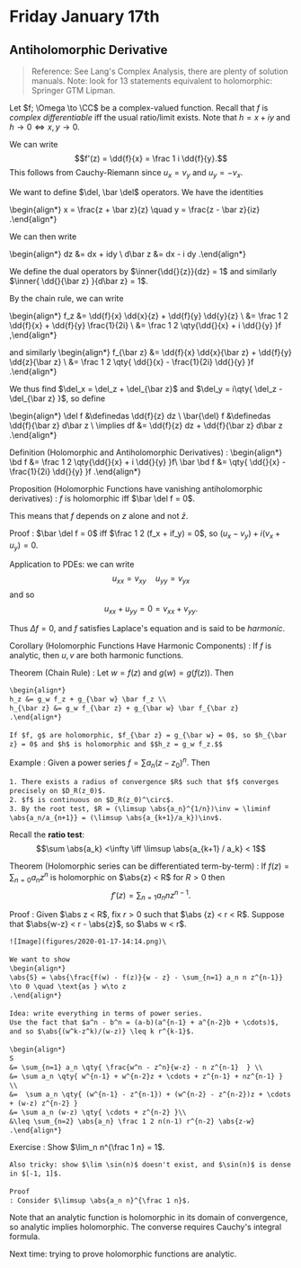 # Friday January 17th

## Antiholomorphic Derivative

> Reference:
> See Lang's Complex Analysis, there are plenty of solution manuals.
> Note: look for 13 statements equivalent to holomorphic: Springer GTM Lipman.

Let $f; \Omega \to \CC$ be a complex-valued function.
Recall that $f$ is *complex differentiable* iff the usual ratio/limit exists.
Note that $h = x+iy$ and $h\to 0 \iff x,y\to 0$.

We can write $$f'(z) = \dd{f}{x} = \frac 1 i \dd{f}{y}.$$
This follows from Cauchy-Riemann since $u_x = v_y$ and $u_y = -v_x$.


We want to define $\del, \bar \del$ operators.
We have the identities

\begin{align*}
x = \frac{z + \bar z}{z} \quad y = \frac{z - \bar z}{iz}
.\end{align*}

We can then write

\begin{align*}
dz &= dx + idy \\
d\bar z &= dx - i dy
.\end{align*}


We define the dual operators by $\inner{\dd{}{z}}{dz} = 1$ and similarly $\inner{ \dd{}{\bar z}  }{d\bar z} = 1$.

By the chain rule, we can write

\begin{align*}
f_z &= \dd{f}{x} \dd{x}{z} +  \dd{f}{y} \dd{y}{z} \\
&= \frac 1 2 \dd{f}{x} + \dd{f}{y} \frac{1}{2i} \\
&= \frac 1 2 \qty{\dd{}{x} + i \dd{}{y} }f 
,\end{align*}

and similarly 
\begin{align*}
f_{\bar z} 
&=  \dd{f}{x} \dd{x}{\bar z}  + \dd{f}{y}  \dd{z}{\bar z} \\
&= \frac 1 2 \qty{ \dd{}{x} - \frac{1}{2i} \dd{}{y}  }f
.\end{align*}

We thus find $\del_x = \del_z + \del_{\bar z}$ and $\del_y = i\qty{ \del_z - \del_{\bar z}  }$,
so define

\begin{align*}
\del f &\definedas \dd{f}{z} dz \\
\bar{\del} f &\definedas \dd{f}{\bar z} d\bar z \\
\implies df &= \dd{f}{z} dz + \dd{f}{\bar z} d\bar z
.\end{align*}

Definition (Holomorphic and Antiholomorphic Derivatives)
: 
	\begin{align*}
	\bd f &= \frac 1 2 \qty{\dd{}{x} + i \dd{}{y} }f\\
	\bar \bd f &= \qty{ \dd{}{x} - \frac{1}{2i} \dd{}{y}  }f
	.\end{align*}


Proposition (Holomorphic Functions have vanishing antiholomorphic derivatives)
: 	$f$ is holomorphic iff $\bar \del f = 0$.

This means that $f$ depends on $z$ alone and not $\bar z$.

Proof
: $\bar \del f = 0$ iff $\frac 1 2 (f_x + if_y) = 0$, so $(u_x  - v_y) + i (v_x + u_y) = 0$.

Application to PDEs:
we can write $$u_{xx} = v_{xy} \quad u_{yy} = v_{yx}$$ and so $$u_{xx} + u_{yy} = 0 = v_{xx} + v_{yy}.$$

Thus $\Delta f = 0$, and $f$ satisfies Laplace's equation and is said to be *harmonic*.

Corollary (Holomorphic Functions Have Harmonic Components)
: 	If $f$ is analytic, then $u, v$ are both harmonic functions.

Theorem (Chain Rule)
: 	Let $w = f(z)$ and $g(w) = g(f(z))$.
	Then

	\begin{align*}
	h_z &= g_w f_z + g_{\bar w} \bar f_z \\
	h_{\bar z} &= g_w f_{\bar z} + g_{\bar w} \bar f_{\bar z}
	.\end{align*}

	If $f, g$ are holomorphic, $f_{\bar z} = g_{\bar w} = 0$, so $h_{\bar z} = 0$ and $h$ is holomorphic and $$h_z = g_w f_z.$$

Example
: 	Given a power series $f=\sum a_n (z- z_0)^n$.
	Then

	1. There exists a radius of convergence $R$ such that $f$ converges precisely on $D_R(z_0)$.
	2. $f$ is continuous on $D_R(z_0)^\circ$.
	3. By the root test, $R = (\limsup \abs{a_n}^{1/n})\inv = \liminf \abs{a_n/a_{n+1}} = (\limsup \abs{a_{k+1}/a_k})\inv$.

Recall the **ratio test**: 
$$\sum \abs{a_k} <\infty \iff \limsup \abs{a_{k+1} / a_k} < 1$$

Theorem (Holomorphic series can be differentiated term-by-term)
: 	If $f(z) = \sum_{n=0} a_n z^n$ is holomorphic on $\abs{z} < R$ for $R> 0$ then $$f'(z) = \sum_{n=1} a_n n z^{n-1}.$$

Proof
: 	Given $\abs z < R$, fix $r>0$ such that $\abs {z} < r < R$.
	Suppose that $\abs{w-z} < r - \abs{z}$, so $\abs w < r$.

	![Image](figures/2020-01-17-14:14.png)\

	We want to show 
	\begin{align*}
	\abs{S} = \abs{\frac{f(w) - f(z)}{w - z} - \sum_{n=1} a_n n z^{n-1}} \to 0 \quad \text{as } w\to z
	.\end{align*}

	Idea: write everything in terms of power series.
	Use the fact that $a^n - b^n = (a-b)(a^{n-1} + a^{n-2}b + \cdots)$, and so $\abs{(w^k-z^k)/(w-z)} \leq k r^{k-1}$.

	\begin{align*}
	S 
	&= \sum_{n=1} a_n \qty{ \frac{w^n - z^n}{w-z} - n z^{n-1}  } \\
	&= \sum a_n \qty{ w^{n-1} + w^{n-2}z + \cdots + z^{n-1} + nz^{n-1} } \\
	&=  \sum a_n \qty{ (w^{n-1} - z^{n-1}) + (w^{n-2} - z^{n-2})z + \cdots + (w-z) z^{n-2} }
	&= \sum a_n (w-z) \qty{ \cdots + z^{n-2} }\\
	&\leq \sum_{n=2} \abs{a_n} \frac 1 2 n(n-1) r^{n-2} \abs{z-w}
	.\end{align*}

Exercise
: Show $\lim_n n^{\frac 1 n} =  1$.
	
	Also tricky: show $\lim \sin(n)$ doesn't exist, and $\sin(n)$ is dense in $[-1, 1]$.
	
	Proof
	: Consider $\limsup \abs{a_n n}^{\frac 1 n}$.

Note that an analytic function is holomorphic in its domain of convergence, so analytic implies holomorphic.
The converse requires Cauchy's integral formula.

Next time: trying to prove holomorphic functions are analytic.
